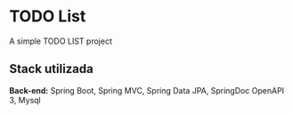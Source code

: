 
# TODO List

A simple TODO LIST project
## Stack utilizada

 

**Back-end:** Spring Boot, Spring MVC, Spring Data JPA, SpringDoc OpenAPI 3,  Mysql



